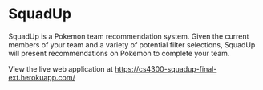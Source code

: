 # SquadUp

SquadUp is a Pokemon team recommendation system. Given the current members of your team and a variety of potential filter selections, SquadUp will present recommendations on Pokemon to complete your team. 

View the live web application at https://cs4300-squadup-final-ext.herokuapp.com/
